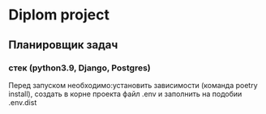 # Diplom project
## Планировщик задач
### стек (python3.9, Django, Postgres)

Перед запуском необходимо:установить зависимости (команда poetry install), создать в корне проекта файл .env и 
заполнить на 
подобии .env.dist
